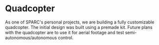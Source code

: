# Quadcopter
As one of SPARC's personal projects, we are building a fully customizable quadcopter. The initial design was built using a premade kit. Future plans with the quadcopter are to use it for aerial footage and test semi-autonomous/autonomous control.
